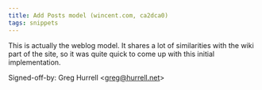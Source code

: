 ```yaml
---
title: Add Posts model (wincent.com, ca2dca0)
tags: snippets
---
```


This is actually the weblog model. It shares a lot of similarities with the wiki part of the site, so it was quite quick to come up with this initial implementation.

Signed-off-by: Greg Hurrell &lt;greg@hurrell.net&gt;

